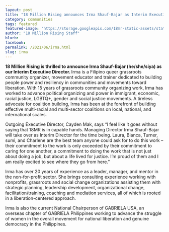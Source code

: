 ```yaml
---
layout: post
title: "18 Million Rising announces Irma Shauf-Bajar as Interim Executive Director"
category: communities
tags: featured
featured-image: 'https://storage.googleapis.com/18mr-static-assets/static/images/featured/irma annoucement.png'
author: "18 Million Rising Staff" 
blurb: 
facebook: 
permalink: /2021/06/irma.html
slug: irma
---
```


<b>18 Million Rising is thrilled to announce Irma Shauf-Bajar (he/she/siya) as our Interim Executive Director. </b>Irma is a Filipino queer grassroots community organizer, movement educator and trainer dedicated to building people power and resiliency in communities and movements toward liberation. With 15 years of grassroots community organizing work, Irma has worked to advance political organizing and power in immigrant, economic, racial justice, LGBTQ+, gender and social justice movements. A tireless advocate for coalition building, Irma has been at the forefront of building effective multi-racial and multi-sector coalitions on local, national, and international scales. 

Outgoing Executive Director, Cayden Mak, says “I feel like it goes without saying that 18MR is in capable hands. Managing Director Irma Shauf-Bajar will take over as Interim Director for the time being. Laura, Bianca, Turner, sumi, and Charlene are the best team anyone could ask for to do this work – their commitment to the work is only exceeded by their commitment to caring for one another, a commitment to doing the work that is not just about doing a job, but about a life lived for justice. I’m proud of them and I am really excited to see where they go from here.”

Irma has over 20 years of experience as a leader, manager, and mentor in the non-for-profit sector. She brings consulting experience working with nonprofits, grassroots and social change organizations assisting them with strategic planning, leadership development, organizational change, facilitation/training, coaching and mediation services, all of which is rooted in a liberation-centered approach.

Irma is also the current National Chairperson of GABRIELA USA, an overseas chapter of GABRIELA Philippines working to advance the struggle of women in the overall movement for national liberation and genuine democracy in the Philippines. 

 




